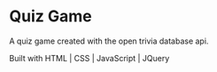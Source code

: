 # Quiz Game
A quiz game created with the open trivia database api.

Built with HTML | CSS | JavaScript | JQuery
